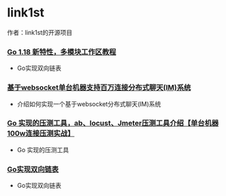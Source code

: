 # link1st
作者：link1st的开源项目

### [Go 1.18 新特性，多模块工作区教程](https://github.com/link1st/link1st/tree/master/workspaces)
- Go实现双向链表


### [基于websocket单台机器支持百万连接分布式聊天(IM)系统](https://github.com/link1st/gowebsocket)
- 介绍如何实现一个基于websocket分布式聊天(IM)系统

### [Go 实现的压测工具，ab、locust、Jmeter压测工具介绍【单台机器100w连接压测实战】](https://github.com/link1st/go-stress-testing)
- Go 实现的压测工具

### [Go实现双向链表](https://github.com/link1st/link1st/tree/master/linked)
- Go实现双向链表

